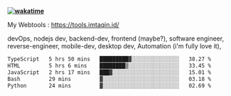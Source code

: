 **[![wakatime](https://wakatime.com/badge/user/87646243-158a-4241-a3cb-668e1fa2dbb8.svg)](https://wakatime.com/@87646243-158a-4241-a3cb-668e1fa2dbb8?style=plastic)**


My Webtools : https://tools.imtaqin.id/


devOps, nodejs dev, backend-dev, frontend (maybe?), software engineer, reverse-engineer, mobile-dev, desktop dev, Automation (i'm fully love it), 

<!--START_SECTION:waka-->

```txt
TypeScript   5 hrs 50 mins   █████████▓░░░░░░░░░░░░░░░   38.27 %
HTML         5 hrs 6 mins    ████████▒░░░░░░░░░░░░░░░░   33.45 %
JavaScript   2 hrs 17 mins   ███▓░░░░░░░░░░░░░░░░░░░░░   15.01 %
Bash         29 mins         ▓░░░░░░░░░░░░░░░░░░░░░░░░   03.18 %
Python       24 mins         ▓░░░░░░░░░░░░░░░░░░░░░░░░   02.69 %
```

<!--END_SECTION:waka-->
